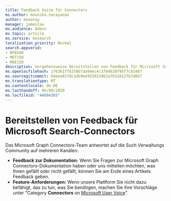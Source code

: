 ```yaml
---
title: Feedback Seite für Connectors
ms.author: mounika.narayanan
author: monaray
manager: jameslau
ms.audience: Admin
ms.topic: article
ms.service: mssearch
localization_priority: Normal
search.appverid:
- BFB160
- MET150
- MOE150
description: Vorgehensweise Bereitstellen von Feedback für Microsoft Search Connectors
ms.openlocfilehash: 176361ff63f8b7aa94ec4c3704638f95f7c91487
ms.sourcegitcommit: 64eea81f8c1db9ee955013462a7b51612fb7d0b7
ms.translationtype: MT
ms.contentlocale: de-DE
ms.lasthandoff: 06/08/2020
ms.locfileid: "44604365"
---
```

# <a name="provide-feedback-for-microsoft-search-connectors"></a>Bereitstellen von Feedback für Microsoft Search-Connectors

Das Microsoft Graph Connectors-Team antwortet auf die Such Verwaltungs Community auf mehreren Kanälen:

* **Feedback zur Dokumentation:** Wenn Sie Fragen zur Microsoft Graph Connectors-Dokumentation haben oder uns mitteilen möchten, was Ihnen gefällt oder nicht gefällt, können Sie am Ende eines Artikels Feedback geben.
* **Feature-Anforderungen:** Wenn unsere Plattform Sie nicht dazu befähigt, das zu tun, was Sie benötigen, machen Sie Ihre Vorschläge unter "Category **Connectors** on [Microsoft User Voice](https://microsoftsearch.uservoice.com/forums/926998-connectors)".
